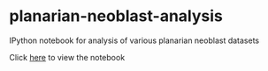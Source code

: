 planarian-neoblast-analysis
===========================

IPython notebook for analysis of various planarian neoblast datasets

Click [here](http://nbviewer.ipython.org/github/damiankao/smed-neoblast-analysis/blob/master/smed-neoblast-analysis.ipynb) to view the notebook
